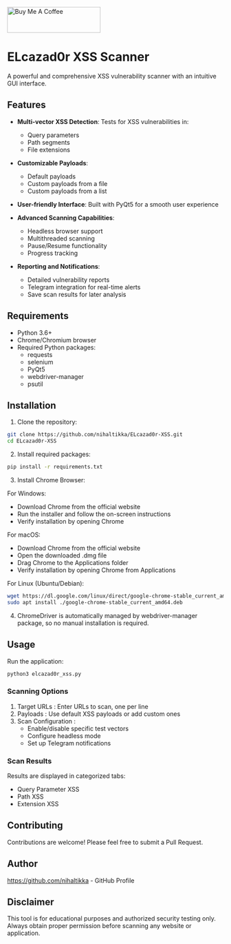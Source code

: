 <a href="https://www.buymeacoffee.com/nihaltikka" target="_blank"><img src="https://cdn.buymeacoffee.com/buttons/v2/default-yellow.png" alt="Buy Me A Coffee" style="height: 60px !important;width: 217px !important;" ></a>

# ELcazad0r XSS Scanner

A powerful and comprehensive XSS vulnerability scanner with an intuitive GUI interface.

## Features

- **Multi-vector XSS Detection**: Tests for XSS vulnerabilities in:
  - Query parameters
  - Path segments
  - File extensions
- **Customizable Payloads**:
  - Default payloads
  - Custom payloads from a file
  - Custom payloads from a list


- **User-friendly Interface**: Built with PyQt5 for a smooth user experience
  
- **Advanced Scanning Capabilities**:
  - Headless browser support
  - Multithreaded scanning
  - Pause/Resume functionality
  - Progress tracking
  
- **Reporting and Notifications**:
  - Detailed vulnerability reports
  - Telegram integration for real-time alerts
  - Save scan results for later analysis

## Requirements

- Python 3.6+
- Chrome/Chromium browser
- Required Python packages:
  - requests
  - selenium
  - PyQt5
  - webdriver-manager
  - psutil

## Installation

1. Clone the repository:
```bash
git clone https://github.com/nihaltikka/ELcazad0r-XSS.git
cd ELcazad0r-XSS
```
2. Install required packages:
```bash
pip install -r requirements.txt
```
3. Install Chrome Browser:

For Windows:

- Download Chrome from the official website
- Run the installer and follow the on-screen instructions
- Verify installation by opening Chrome
  
For macOS:

- Download Chrome from the official website
- Open the downloaded .dmg file
- Drag Chrome to the Applications folder
- Verify installation by opening Chrome from Applications

For Linux (Ubuntu/Debian):
```bash
wget https://dl.google.com/linux/direct/google-chrome-stable_current_amd64.deb
sudo apt install ./google-chrome-stable_current_amd64.deb
```
4. ChromeDriver is automatically managed by webdriver-manager package, so no manual installation is required.

## Usage
Run the application:
```bash
python3 elcazad0r_xss.py
```
### Scanning Options
1. Target URLs : Enter URLs to scan, one per line
2. Payloads : Use default XSS payloads or add custom ones
3. Scan Configuration :
   - Enable/disable specific test vectors
   - Configure headless mode
   - Set up Telegram notifications

### Scan Results
Results are displayed in categorized tabs:

- Query Parameter XSS
- Path XSS
- Extension XSS


## Contributing
Contributions are welcome! Please feel free to submit a Pull Request.

## Author
https://github.com/nihaltikka - GitHub Profile
## Disclaimer
This tool is for educational purposes and authorized security testing only. Always obtain proper permission before scanning any website or application.
